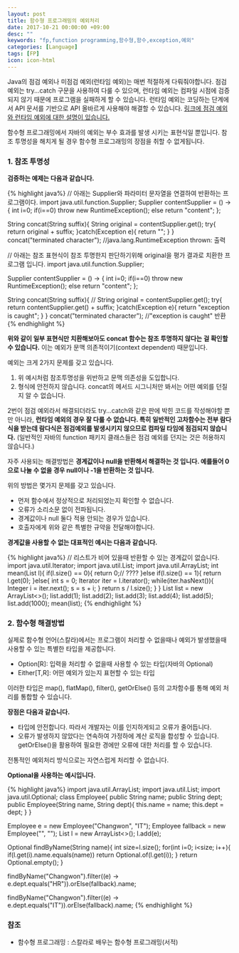 ```yaml
---
layout: post
title: 함수형 프로그래밍의 예외처리
date: 2017-10-21 00:00:00 +09:00
desc: ""
keywords: "fp,function programming,함수형,함수,exception,예외"
categories: [Language]
tags: [FP]
icon: icon-html
---
```

Java의 점검 예외나 미점검 예외(런타임 예외)는 매번 적절하게 다뤄줘야합니다. 점검 예외는 try...catch 구문을 사용하여 다룰 수 있으며, 런타임 예외는 컴파일 시점에 검증되지 않기 때문에 프로그램을 실패하게 할 수 있습니다. 런타임 예외는 코딩하는 단계에서 API 문서를 기반으로 API 올바르게 사용해야 해결할 수 있습니다. [링크에 점검 예외와 런타임 예외에 대한 설명이 있습니다.](http://qwefgh90.github.io/sphinx/java/java_basic.html#id6)

함수형 프로그래밍에서 자바의 예외는 부수 효과를 발생 시키는 표현식일 뿐입니다. 참조 투명성을 해치게 될 경우 함수형 프로그래밍의 장점을 취할 수 없게됩니다.

### 1. 참조 투명성

**검증하는 예제는 다음과 같습니다.**

{% highlight java%}
// 아래는 Supplier와 파라미터 문자열을 연결하여 반환하는 프로그램이다.
import java.util.function.Supplier;
Supplier<String> contentSupplier = () -> {
    int i=0;
    if(i==0) throw new RuntimeException(); 
    else return "content";
};

String concat(String suffix){
    String original = contentSupplier.get();
    try{
        return original + suffix;
    }catch(Exception e){
        return "";
    }
}
concat("terminated character");
//java.lang.RuntimeException thrown: 출력

// 아래는 참조 표현식이 참조 투명한지 판단하기위해 original을 평가 결과로 치환한 프로그램 입니다.
import java.util.function.Supplier;

Supplier<String> contentSupplier = () -> {
    int i=0;
    if(i==0) throw new RuntimeException(); 
    else return "content";
};

String concat(String suffix){
//    String original = contentSupplier.get();
    try{
        return contentSupplier.get() + suffix;
    }catch(Exception e){
        return "exception is caught";
    }
}
concat("terminated character");
//"exception is caught" 반환
{% endhighlight %}

**위와 같이 일부 표현식만 치환해보아도 concat 함수는 참조 투명하지 않다는 걸 확인할 수 있습니다.** 이는 예외가 문맥 의존적이기(context dependent) 때문입니다.

예외는 크게 2가지 문제를 갖고 있습니다.

1. 위 예시처럼 참조투명성을 위반하고 문맥 의존성을 도입합니다.
2. 형식에 안전하지 않습니다. concat의 메서드 시그니처만 봐서는 어떤 예외를 던질 지 알 수 없습니다. 

2번이 점검 예외라서 해결되더라도 try...catch와 같은 판에 박힌 코드를 작성해야할 뿐만 아니라, **런타임 예외의 경우 잘 다룰 수 없습니다. 특히 일반적인 고차함수는 전부 람다식을 받는데 람다식은 점검예외를 발생시키지 않으므로 컴파일 타임에 점검되지 않습니다.** (일반적인 자바의 function 패키지 클래스들은 점검 예외를 던지는 것은 허용하지 않습니다.)

자주 사용되는 해결방법은 **경계값이나 null을 반환해서 해결하는 것 입니다. 예를들어 0으로 나눌 수 없을 경우 null이나 -1을 반환하는 것 입니다.**

위의 방법은 몇가지 문제를 갖고 있습니다.

- 먼저 함수에서 정상적으로 처리되었는지 확인할 수 없습니다. 
- 오류가 소리소문 없이 전파됩니다.
- 경계값이나 null 둘다 적용 안되는 경우가 있습니다.
- 호출자에게 위와 같은 특별한 규약을 전달해야합니다.

**경계값을 사용할 수 없는 대표적인 예시는 다음과 같습니다.**

{% highlight java%}
// 리스트가 비어 있을때 반환할 수 있는 경계값이 없습니다.
import java.util.Iterator;
import java.util.List;
import java.util.ArrayList;
int mean(List<Integer> l){
    if(l.size() == 0){
        return 0;// ????
    }else if(l.size() == 1){
        return l.get(0);
    }else{
        int s = 0;
        Iterator<Integer> iter = l.iterator();
        while(iter.hasNext()){
            Integer i = iter.next();
            s = s + i;
        }
        return s / l.size();
    }
}
List<Integer> list = new ArrayList<>();
list.add(1);
list.add(2);
list.add(3);
list.add(4);
list.add(5);
list.add(1000);
mean(list);
{% endhighlight %}

### 2. 함수형 해결방법

실제로 함수형 언어(스칼라)에서는 프로그램이 처리할 수 없을때나 예외가 발생했을때 사용할 수 있는 특별한 타입을 제공합니다.

- Option[R]: 입력을 처리할 수 없을때 사용할 수 있는 타입(자바의 Optional<T>)
- Either[T,R]: 어떤 예외가 있는지 표현할 수 있는 타입

이러한 타입은 map(), flatMap(), filter(), getOrElse() 등의 고차함수를 통해 예외 처리를 통합할 수 있습니다.

**장점은 다음과 같습니다.**

- 타입에 안전합니다. 따라서 개발자는 이를 인지하게되고 오류가 줄어듭니다.
- 오류가 발생하지 않았다는 연속하여 가정하에 계산 로직을 합성할 수 있습니다. getOrElse()을 활용하여 필요한 경에만 오류에 대한 처리를 할 수 있습니다.

전통적인 예외처리 방식으로는 자연스럽게 처리할 수 없습니다.

**Optional을 사용하는 예시입니다.**

{% highlight java%}
import java.util.ArrayList;
import java.util.List;
import java.util.Optional;
class Employee{
    public String name;
    public String dept;
    public Employee(String name, String dept){
        this.name = name;
        this.dept = dept;
    }
}

Employee e = new Employee("Changwon", "IT");
Employee fallback = new Employee("", "");
List<Employee> l = new ArrayList<>();
l.add(e);

Optional<Employee> findByName(String name){
    int size=l.size();
    for(int i=0; i<size; i++){
        if(l.get(i).name.equals(name))
            return Optional.of(l.get(i));
    }
    return Optional.empty();
}

findByName("Changwon").filter((e) -> e.dept.equals("HR")).orElse(fallback).name;

findByName("Changwon").filter((e) -> e.dept.equals("IT")).orElse(fallback).name;
{% endhighlight %}

### 참조

- 함수형 프로그래밍 : 스칼라로 배우는 함수형 프로그래밍(서적)
